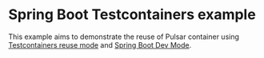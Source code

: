 # Spring Boot Testcontainers example

This example aims to demonstrate the reuse of Pulsar container
using [Testcontainers reuse mode](https://www.testcontainers.org/features/reuse/) and [Spring Boot Dev Mode](https://docs.spring.io/spring-boot/docs/3.1.0-RC2/reference/htmlsingle/#features.testing.testcontainers.at-development-time).
